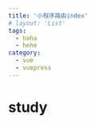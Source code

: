 ```yaml
---
title: '小程序路由index'
# layout: 'List'
tags: 
  - haha
  - hehe
category: 
  - vue
  - vuepress
---
```


# study